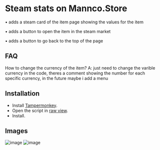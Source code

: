 # Steam stats on Mannco.Store
• adds a steam card of the item page showing the values for the item

• adds a button to open the item in the steam market

• adds a button to go back to the top of the page

## FAQ
How to change the currency of the item?
A: just need to change the varible currency in the code, theres a comment showing the number for each specific currency, in the future maybe i add a menu

## Installation
- Install [Tampermonkey](https://www.tampermonkey.net/). 
- Open the script in [raw view](https://github.com/LucasHenriqueDiniz/Steam-stats-for-Mannco.Store/raw/main/Steam%20stats%20for%20Mannco.Store.user.js).
- Install.

## Images
![image](https://user-images.githubusercontent.com/63087780/226512223-679cf2ce-e98d-4e5f-bf95-a9c57aaccb58.png)
![image](https://user-images.githubusercontent.com/63087780/226512254-b07e4f82-e4ef-4438-a24c-2b08e8ec41c4.png)

